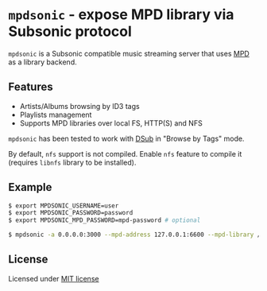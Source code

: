 # `mpdsonic` - expose MPD library via Subsonic protocol

`mpdsonic` is a Subsonic compatible music streaming server that uses [MPD][mpd] as a library backend.

## Features

  - Artists/Albums browsing by ID3 tags
  - Playlists management
  - Supports MPD libraries over local FS, HTTP(S) and NFS

`mpdsonic` has been tested to work with [DSub][dsub] in "Browse by Tags" mode.

By default, `nfs` support is not compiled. Enable `nfs` feature to compile it
(requires `libnfs` library to be installed).
  
## Example

```bash
$ export MPDSONIC_USERNAME=user
$ export MPDSONIC_PASSWORD=password
$ export MPDSONIC_MPD_PASSWORD=mpd-password # optional

$ mpdsonic -a 0.0.0.0:3000 --mpd-address 127.0.0.1:6600 --mpd-library /music
```

## License

Licensed under [MIT license](LICENSE)

[mpd]: https://musicpd.org
[dsub]: https://github.com/daneren2005/Subsonic
